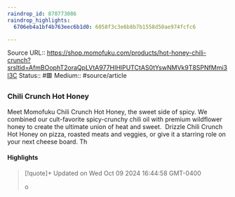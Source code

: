 ```yaml
---
raindrop_id: 870773086
raindrop_highlights:
  6706eb4a1bf4b763eec6b1d0: 6058f3c3e6b8b7b1558d50ae974fcfc6

---
```


Source URL:: https://shop.momofuku.com/products/hot-honey-chili-crunch?srsltid=AfmBOophT2oraQpLVtA977HIHlPUTCtAS0tYswNMVk9T8SPNfMmi3l3C
Status:: #🟥
Medium:: #source/article


### Chili Crunch Hot Honey

Meet Momofuku Chili Crunch Hot Honey, the sweet side of spicy. We combined our cult-favorite spicy-crunchy chili oil with premium wildflower honey to create the ultimate union of heat and sweet.  Drizzle Chili Crunch Hot Honey on pizza, roasted meats and veggies, or give it a starring role on your next cheese board. Th

#### Highlights

> [!quote]+ Updated on Wed Oct 09 2024 16:44:58 GMT-0400
>
> o
